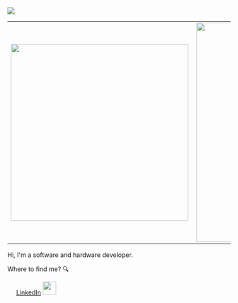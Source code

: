 <img src="https://github.com/violigon/violigon/blob/main/images/CapaGitHub.png?raw=true" >
<center>
<table>
    <tr>
        <td><img width="400px" align="left" src="https://github-readme-stats.vercel.app/api/top-langs/?username=violigon&show_icons=true&hide=html&langs_count=10&layout=compact&theme=buefy&count_private=true" /></td>
        <td><img width="495px" align="left" src="https://github-readme-stats.vercel.app/api?username=violigon&theme=buefy&theme=radical&show_icons=true%count_private=true"/></td>     
    </tr>   
</table>
</center>  
  
Hi, I'm a software and hardware developer. 


Where to find me? 🔍


<a href="https://www.linkedin.com/in/viniciusoligon"><img src="https://www.spiner.com.br/wp-content/uploads/2019/02/midias-sociais-linkedin-icon.png" width="16"></img></a> [LinkedIn](https://www.linkedin.com/in/viniciusoligon)
<img src="https://raw.githubusercontent.com/iampavangandhi/iampavangandhi/master/gifs/Hi.gif" width="30px">
  

